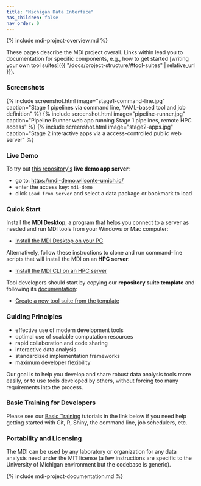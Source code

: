 ```yaml
---
title: "Michigan Data Interface"
has_children: false
nav_order: 0
---
```


<!-- please do not alter the next line -->
{% include mdi-project-overview.md %}  


These pages describe the MDI project overall.
Links within lead you to documentation for 
specific components, e.g., how to get started
[writing your own tool suites]({{ "/docs/project-structure/#tool-suites" | relative_url }}).

### Screenshots

{% include screenshot.html 
   image="stage1-command-line.jpg" 
   caption="Stage 1 pipelines via command line, YAML-based tool and job definition" %}
{% include screenshot.html 
   image="pipeline-runner.jpg" 
   caption="Pipeline Runner web app running Stage 1 pipelines, remote HPC access" %}
{% include screenshot.html 
   image="stage2-apps.jpg" 
   caption="Stage 2 interactive apps via a access-controlled public web server" %}

### Live Demo

To try out 
[this repository's](https://github.com/MiDataInt/demo-mdi-tools)
 **live demo app server**:

- go to: <https://mdi-demo.wilsonte-umich.io/>
- enter the access key: <code>mdi-demo</code>
- click <code>Load from Server</code> and select a data package or bookmark to load

### Quick Start

Install the **MDI Desktop**, a program that helps you connect to a server as needed and run MDI tools from your Windows or Mac computer:

- [Install the MDI Desktop on your PC](/mdi-desktop-app/docs/installation)

Alternatively, follow these instructions to clone and run command-line 
scripts that will install the MDI on an **HPC server**:

- [Install the MDI CLI on an HPC server](/mdi/docs/installation)

Tool developers should start by copying our **repository suite template**
and following its [documentation](/mdi-suite-template):

- [Create a new tool suite from the template](https://github.com/MiDataInt/mdi-suite-template/generate)

### Guiding Principles

- effective use of modern development tools
- optimal use of scalable computation resources
- rapid collaboration and code sharing
- interactive data analysis
- standardized implementation frameworks
- maximum developer flexibility

Our goal is to help you develop and share robust
data analysis tools more easily, or to use tools developed by others,
without forcing too many requirements into the process. 

### Basic Training for Developers

Please see our 
[Basic Training](https://midataint.github.io/mdi-basic-training) tutorials 
in the link below if you need help getting started with Git, R,
Shiny, the command line, job schedulers, etc.

### Portability and Licensing

The MDI can 
be used by any laboratory or organization for any data analysis need
under the MIT license (a few instructions 
are specific to the University of Michigan environment but the codebase
is generic).

<!-- please do not alter the next line -->
{% include mdi-project-documentation.md %}
